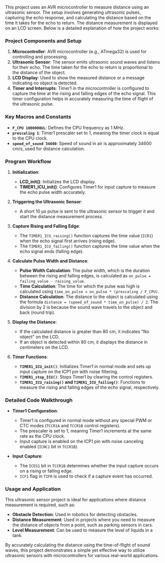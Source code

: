 This project uses an AVR microcontroller to measure distance using an ultrasonic sensor. The setup involves generating ultrasonic pulses, capturing the echo response, and calculating the distance based on the time it takes for the echo to return. The distance measurement is displayed on an LCD screen. Below is a detailed explanation of how the project works:

### **Project Components and Setup**

1. **Microcontroller**: AVR microcontroller (e.g., ATmega32) is used for controlling and processing.
2. **Ultrasonic Sensor**: The sensor emits ultrasonic sound waves and listens for their echo. The time taken for the echo to return is proportional to the distance of the object.
3. **LCD Display**: Used to show the measured distance or a message indicating no object is detected.
4. **Timer and Interrupts**: Timer1 in the microcontroller is configured to capture the time at the rising and falling edges of the echo signal. This timer configuration helps in accurately measuring the time of flight of the ultrasonic pulse.

### **Key Macros and Constants**

- **`F_CPU 1000000UL`**: Defines the CPU frequency as 1 MHz.
- **`prescaling 1`**: Timer1 prescaler set to 1, meaning the timer clock is equal to the CPU clock.
- **`speed_of_sound 34600`**: Speed of sound in air is approximately 34600 cm/s, used for distance calculation.

### **Program Workflow**

1. **Initialization**:
   - **LCD_init()**: Initializes the LCD display.
   - **TIMER1_ICU_init()**: Configures Timer1 for input capture to measure the echo pulse width accurately.
   
2. **Triggering the Ultrasonic Sensor**:
   - A short 10 µs pulse is sent to the ultrasonic sensor to trigger it and start the distance measurement process.

3. **Capture Rising and Falling Edge**:
   - The `TIMER1_ICU_raising()` function captures the time value (`ICR1`) when the echo signal first arrives (rising edge).
   - The `TIMER1_ICU_failing()` function captures the time value when the echo signal ends (falling edge).

4. **Calculate Pulse Width and Distance**:
   - **Pulse Width Calculation**: The pulse width, which is the duration between the rising and falling edges, is calculated as `on_pulse = failing_value - raising_value`.
   - **Time Calculation**: The time for which the pulse was high is calculated using `time_on_pulse = on_pulse * (prescaling / F_CPU)`.
   - **Distance Calculation**: The distance to the object is calculated using the formula `distance = (speed_of_sound * time_on_pulse) / 2`. The division by 2 is because the sound wave travels to the object and back (round trip).

5. **Display the Distance**:
   - If the calculated distance is greater than 80 cm, it indicates "No object" on the LCD.
   - If an object is detected within 80 cm, it displays the distance in centimeters on the LCD.

6. **Timer Functions**:
   - **`TIMER1_ICU_init()`**: Initializes Timer1 in normal mode and sets up input capture on the ICP1 pin with noise filtering.
   - **`TIMER1_stop_ICU()`**: Stops Timer1 by clearing the control registers.
   - **`TIMER1_ICU_raising()` and `TIMER1_ICU_failing()`**: Functions to measure the rising and falling edges of the echo signal, respectively.

### **Detailed Code Walkthrough**
  
- **Timer1 Configuration**:
  - Timer1 is configured in normal mode without any special PWM or CTC modes (`TCCR1A` and `TCCR1B` control registers).
  - The prescaler is set to 1, meaning Timer1 increments at the same rate as the CPU clock.
  - Input capture is enabled on the ICP1 pin with noise canceling enabled (`ICNC1` bit in `TCCR1B`).

- **Input Capture**:
  - The `ICES1` bit in `TCCR1B` determines whether the input capture occurs on a rising or falling edge.
  - `ICF1` flag in `TIFR` is used to check if a capture event has occurred.

### **Usage and Application**

This ultrasonic sensor project is ideal for applications where distance measurement is required, such as:

- **Obstacle Detection**: Used in robotics for detecting obstacles.
- **Distance Measurement**: Used in projects where you need to measure the distance of objects from a point, such as parking sensors in cars.
- **Level Measurement**: Can be used to measure the level of liquids in a tank.

By accurately calculating the distance using the time-of-flight of sound waves, this project demonstrates a simple yet effective way to utilize ultrasonic sensors with microcontrollers for various real-world applications.
